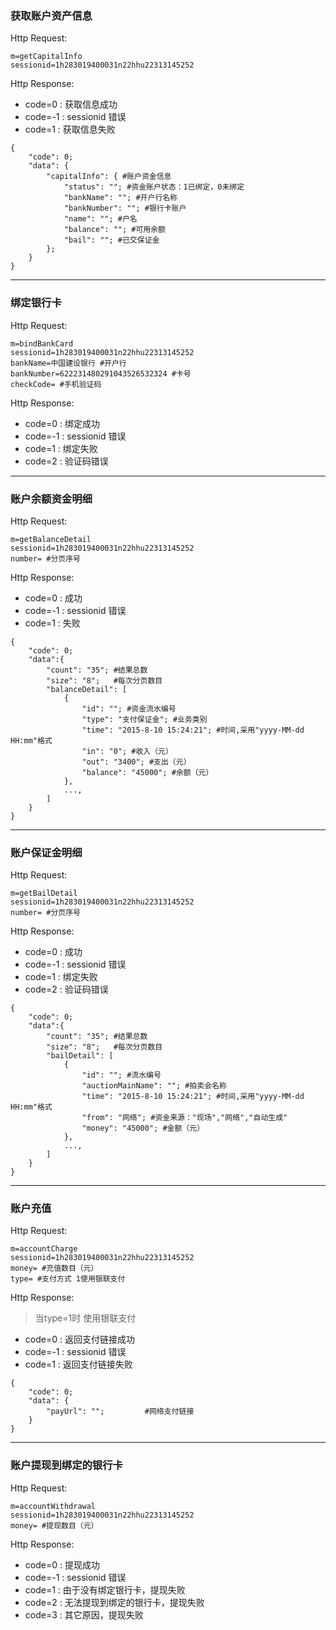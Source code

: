 ### <a name="0">获取账户资产信息</a>
Http Request: 

```
m=getCapitalInfo
sessionid=1h283019400031n22hhu22313145252
```

Http Response:

- code=0 : 获取信息成功
- code=-1 : sessionid 错误
- code=1 : 获取信息失败 

``` 
{ 
    "code": 0;   
    "data": {
        "capitalInfo": { #账户资金信息
            "status": ""; #资金账户状态：1已绑定，0未绑定
            "bankName": ""; #开户行名称
            "bankNumber": ""; #银行卡账户
            "name": ""; #户名
            "balance": ""; #可用余额
            "bail": ""; #已交保证金
        };
    }
} 
```

---
### <a name="1">绑定银行卡</a>
Http Request: 

```
m=bindBankCard
sessionid=1h283019400031n22hhu22313145252
bankName=中国建设银行 #开户行
bankNumber=622231480291043526532324 #卡号
checkCode= #手机验证码
```

Http Response:

- code=0 : 绑定成功
- code=-1 : sessionid 错误
- code=1 : 绑定失败
- code=2 : 验证码错误 

---

### <a name="2">账户余额资金明细</a>
Http Request: 

```
m=getBalanceDetail
sessionid=1h283019400031n22hhu22313145252
number= #分页序号
```

Http Response:

- code=0 : 成功
- code=-1 : sessionid 错误
- code=1 : 失败

``` 
{ 
    "code": 0; 
    "data":{
    	"count": "35"; #结果总数
    	"size": "8";   #每次分页数目
        "balanceDetail": [
            {
                "id": ""; #资金流水编号
                "type": "支付保证金"; #业务类别
                "time": "2015-8-10 15:24:21"; #时间,采用"yyyy-MM-dd HH:mm"格式
                "in": "0"; #收入（元）
                "out": "3400"; #支出（元）
                "balance": "45000"; #余额（元）
            },
            ...,
        ]
    }
} 
```
---
### <a name="3">账户保证金明细</a>
Http Request: 

```
m=getBailDetail
sessionid=1h283019400031n22hhu22313145252
number= #分页序号
```

Http Response:

- code=0 : 成功
- code=-1 : sessionid 错误
- code=1 : 绑定失败
- code=2 : 验证码错误

``` 
{ 
    "code": 0; 
    "data":{
    	"count": "35"; #结果总数
    	"size": "8";   #每次分页数目
        "bailDetail": [
            {
                "id": ""; #流水编号
                "auctionMainName": ""; #拍卖会名称
                "time": "2015-8-10 15:24:21"; #时间,采用"yyyy-MM-dd HH:mm"格式
                "from": "网络"; #资金来源："现场","网络","自动生成"
                "money": "45000"; #金额（元）
            },
            ...,
        ]
    }
} 
```

---
### <a name="4">账户充值</a>
Http Request: 

```
m=accountCharge
sessionid=1h283019400031n22hhu22313145252
money= #充值数目（元）
type= #支付方式 1使用银联支付
```

Http Response:

> 当type=1时 使用银联支付

- code=0  : 返回支付链接成功
- code=-1 : sessionid 错误
- code=1  : 返回支付链接失败
``` 
{ 
    "code": 0;
    "data": {
    	"payUrl": "";         #网络支付链接
	}
}
```

---
### <a name="5">账户提现到绑定的银行卡</a>
Http Request: 

```
m=accountWithdrawal
sessionid=1h283019400031n22hhu22313145252
money= #提现数目（元）
```

Http Response:

- code=0 : 提现成功
- code=-1 : sessionid 错误
- code=1 : 由于没有绑定银行卡，提现失败
- code=2 : 无法提现到绑定的银行卡，提现失败
- code=3 : 其它原因，提现失败

